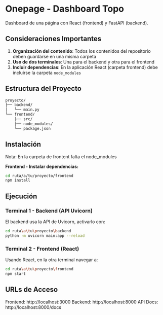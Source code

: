 # Onepage - Dashboard Topo

Dashboard de una página con React (frontend) y FastAPI (backend).

## Consideraciones Importantes

1. **Organización del contenido**: Todos los contenidos del repositorio deben guardarse en una misma carpeta
2. **Uso de dos terminales**: Una para el backend y otra para el frontend
3. **Incluir dependencias**: En la aplicación React (carpeta frontend) debe incluirse la carpeta `node_modules`

## Estructura del Proyecto
```bash
proyecto/
├── backend/
│   └── main.py
└── frontend/
    ├── src/
    ├── node_modules/
    └── package.json
```


## Instalación
Nota: En la carpeta de frontent falta el node_modules

**Frontend - Instalar dependencias:**
```bash
cd ruta/a/tu/proyecto/frontend
npm install
```


## Ejecución
### Terminal 1 - Backend (API Uvicorn)
El backend usa la API de Uvicorn, activarlo con:

```bash
cd ruta\a\tu\proyecto\backend
python -m uvicorn main:app --reload
```

### Terminal 2 - Frontend (React)
Usando React, en la otra terminal navegar a:

```bash
cd ruta\a\tu\proyecto\frontend
npm start
```

## URLs de Acceso

Frontend: http://localhost:3000
Backend: http://localhost:8000
API Docs: http://localhost:8000/docs
